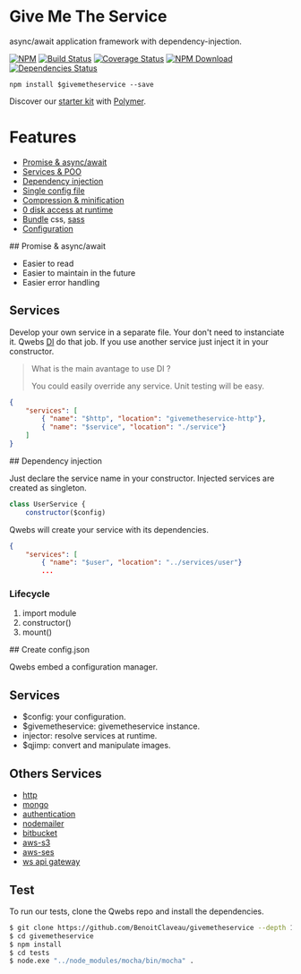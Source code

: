 # Give Me The Service

 async/await application framework with dependency-injection.

 [![NPM][npm-image]][npm-url]
 [![Build Status][travis-image]][travis-url]
 [![Coverage Status][coveralls-image]][coveralls-url]
 [![NPM Download][npm-image-download]][npm-url]
 [![Dependencies Status][david-dm-image]][david-dm-url]

```shell
npm install $givemetheservice --save
```

 Discover our [starter kit](https://www.npmjs.com/package/givemetheservice-starter-kit-polymer) with [Polymer](https://www.polymer-project.org/).

# Features

  * [Promise & async/await](#async/await)
  * [Services & POO](#services) 
  * [Dependency injection](#di)
  * [Single config file](#config) 
  * [Compression & minification](#bundle) 
  * [0 disk access at runtime](#disk) 
  * [Bundle](#bundle) css, [sass](https://www.npmjs.com/package/node-sass)
  * [Configuration](#config)
  
<a name="async/await"/>
## Promise & async/await

  * Easier to read
  * Easier to maintain in the future
  * Easier error handling

## Services
<a name="service"/>

Develop your own service in a separate file. Your don't need to instanciate it. Qwebs [DI](#di) do that job. If you use another service just inject it in your constructor.

> What is the main avantage to use DI ?
>
> You could easily override any service. Unit testing will be easy.

```givemetheservice.json
{
    "services": [
        { "name": "$http", "location": "givemetheservice-http"},
        { "name": "$service", "location": "./service"}
    ]
}
```

<a name="di"/>
## Dependency injection

Just declare the service name in your constructor.
Injected services are created as singleton.

```services/user.js
class UserService {
    constructor($config)
```

Qwebs will create your service with its dependencies.

```routes.json
{
    "services": [
        { "name": "$user", "location": "../services/user"}
        ...
```

### Lifecycle

1. import module
1. constructor()
1. mount()

<a name="config"/>
## Create config.json

Qwebs embed a configuration manager. 


## Services

  * $config: your configuration.
  * $givemetheservice: givemetheservice instance.
  * injector: resolve services at runtime.
  * $qjimp: convert and manipulate images.
  
## Others Services
  
  * [http](https://www.npmjs.com/package/givemetheservice-http)
  * [mongo](https://www.npmjs.com/package/givemetheservice-mongo)
  * [authentication](https://www.npmjs.com/package/givemetheservice-auth-jwt)
  * [nodemailer](https://www.npmjs.com/package/givemetheservice-nodemailer)
  * [bitbucket](https://www.npmjs.com/package/givemetheservice-bitbucket-deploy)
  * [aws-s3](https://www.npmjs.com/package/givemetheservice-aws-s3)
  * [aws-ses](https://www.npmjs.com/package/givemetheservice-aws-ses)
  * [ws api gateway](https://www.npmjs.com/package/givemetheservice-aws-api-gateway)


## Test

To run our tests, clone the Qwebs repo and install the dependencies.

```bash
$ git clone https://github.com/BenoitClaveau/givemetheservice --depth 1
$ cd givemetheservice
$ npm install
$ cd tests
$ node.exe "../node_modules/mocha/bin/mocha" .
```

[npm-image]: https://img.shields.io/npm/v/givemetheservice.svg
[npm-image-download]: https://img.shields.io/npm/dm/givemetheservice.svg
[npm-url]: https://npmjs.org/package/givemetheservice
[travis-image]: https://travis-ci.org/BenoitClaveau/givemetheservice.svg?branch=master
[travis-url]: https://travis-ci.org/BenoitClaveau/givemetheservice
[coveralls-image]: https://coveralls.io/repos/BenoitClaveau/givemetheservice/badge.svg?branch=master&service=github
[coveralls-url]: https://coveralls.io/github/BenoitClaveau/givemetheservice?branch=master
[david-dm-image]: https://david-dm.org/BenoitClaveau/givemetheservice/status.svg
[david-dm-url]: https://david-dm.org/BenoitClaveau/givemetheservice
